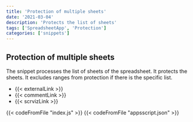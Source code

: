 ```yaml
---
title: 'Protection of multiple sheets'
date: '2021-03-04'
description: 'Protects the list of sheets'
tags: ['SpreadsheetApp', 'Protection']
categories: ['snippets']
---
```


## Protection of multiple sheets

The snippet processes the list of sheets of the spreadsheet. It protects the sheets. It excludes ranges from protection if there is the specific list.

- {{< externalLink >}}
- {{< commentLink >}}
- {{< scrvizLink >}}

{{< codeFromFile "index.js" >}}
{{< codeFromFile "appsscript.json" >}}
